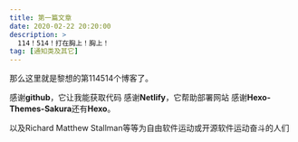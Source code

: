 ```yaml
---
title: 第一篇文章
date: 2020-02-22 20:20:00
description: >
  114！514！打在胸上！胸上！
tag: [通知类及其它]
---
```

那么这里就是黎想的第114514个博客了。

感谢**github**，它让我能获取代码
感谢**Netlify**，它帮助部署网站
感谢**Hexo-Themes-Sakura**还有**Hexo**。

以及Richard Matthew Stallman等等为自由软件运动或开源软件运动奋斗的人们